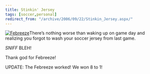 ```yaml
---
title: Stinkin' Jersey
tags: [soccer,personal]
redirect_from: "/archive/2006/09/22/Stinkin_Jersey.aspx/"
---
```


[![Febreeze](https://haacked.com/assets/images/haacked_com/WindowsLiveWriter/StinkinJersey_8EF8/6072821_thumb2.jpg)](https://haacked.com/assets/images/haacked_com/WindowsLiveWriter/StinkinJersey_8EF8/60728214.jpg)There’s
nothing worse than waking up on game day and realizing you forgot to
wash your soccer jersey from last game.

*SNIFF* BLEH!

Thank god for Febreeze!

UPDATE: The Febreeze worked! We won 8 to 1!

